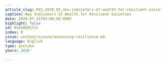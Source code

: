 ```yaml
---
article_slug: RES_2020_05_new-indicators-of-wealth-for-resilient-societies
caption: New Indicators of Wealth for Resilient Societies
date: 2020-07-15T03:00:00.000Z
highlight: false
id: 03nbOE0Sf2s
index: 0
issue: content/issues/assessing-resilience.md
language: English
type: youtube
years: 2020

---
```

